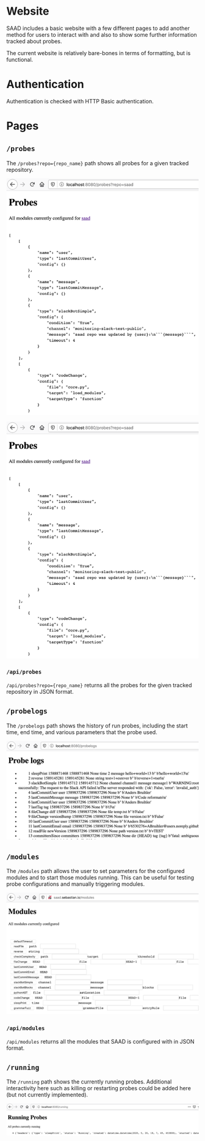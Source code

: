 # Website

SAAD includes a basic website with a few different pages to add another method for users to interact with and also to show some further information tracked about probes.

The current website is relatively bare-bones in terms of formatting, but is functional.

# Authentication

Authentication is checked with HTTP Basic authentication.  

# Pages

## `/probes`

The `/probes?repo={repo_name}` path shows all probes for a given tracked repository.

![Website /probes?repo=saad](website_probes_saad.png)

![Website /probes?repo=saad_example](website_probes_saad.png)

### `/api/probes`

`/api/probes?repo={repo_name}` returns all the probes for the given tracked repository in JSON format.

## `/probelogs`

The `/probelogs` path shows the history of run probes, including the start time, end time, and various parameters that the probe used.  

![Website /modules](website_probelogs.png)

## `/modules`

The `/modules` path allows the user to set parameters for the configured modules and to start those modules running.  This can be useful for testing probe configurations and manually triggering modules.

![Website /modules](website_modules.png)

### `/api/modules`

`/api/modules` returns all the modules that SAAD is configured with in JSON format.

## `/running`

The `/running` path shows the currently running probes.  Additional interactivity here such as killing or restarting probes could be added here (but not currently implemented).

![Website /running](website_running.png)
